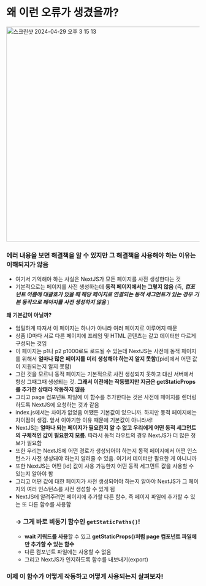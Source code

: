 # 왜 이런 오류가 생겼을까?

<img width="561" alt="스크린샷 2024-04-29 오후 3 15 13" src="https://github.com/jjjjjeongwon/TIL/assets/107834862/b05e2d59-2728-40e3-a7ed-e0e0c4539932">

### 에러 내용을 보면 해결책을 알 수 있지만 그 해결책을 사용해야 하는 이유는 이해되지가 않음

- 여기서 기억해야 하는 사실은 NextJS가 모든 페이지를 사전 생성한다는 것
- 기본적으로는 페이지를 사전 생성하는데 **동적 페이지에서는 그렇지 않음**
  (즉, **_컴포넌트 이름에 대괄호가 있을 때 해당 페이지로 연결되는 동적 세그먼트가 있는 경우_** **_기본 동작으로 페이지를 사전 생성하지 않음_** )

**왜 기본값이 아닐까?**

- 엄밀하게 따져서 이 페이지는 하나가 아니라 여러 페이지로 이루어지 때문
- 상품 ID마다 서로 다른 페이지에 프레임 및 HTML 콘텐츠는 같고 데이터만 다르게 구성되는 것임
- 이 페이지는 p1나 p2 p1000로도 로드될 수 있는데 NextJS는 사전에 동적 페이지를 위해서 **얼마나 많은 페이지를 미리 생성해야 하는지 알지 못함**([pid]에서 어떤 값이 지원되는지 알지 못함)
- 그런 것을 모르니 동적 페이지는 기본적으로 사전 생성되지 못하고 대신 서버에서 항상 그때그때 생성되는 것. **그래서 이전에는 작동했지만 지금은 getStaticProps를 추가한 상태라 작동하지 않음**
- 그리고 page 컴포넌트 파일에 이 함수를 추가한다는 것은 사전에 페이지를 렌더링하도록 NextJS에 요청하는 것과 같음
- index.js에서는 차이가 없었음 어쨌든 기본값이 있으니까. 하지만 동적 페이지에는 차이점이 생김. 앞서 이야기한 이유 때문에 기본값이 아니라서!
- NextJS는 **얼마나 되는 페이지가 필요한지 알 수 없고 우리에게 어떤 동적 세그먼트의 구체적인 값이 필요한지 모름**. 따라서 동적 라우트의 경우 NextJS가 더 많은 정보가 필요함
- 또한 우리는 NextJS에 어떤 경로가 생성되어야 하는지 동적 페이지에서 어떤 인스턴스가 사전 생성돼야 하는지 알려줄 수 있음. 여기서 데이터만 필요한 게 아니니까
- 또한 NextJS는 어떤 [id] 값이 사용 가능한지 어떤 동적 세그먼트 값을 사용할 수 있는지 알아야 함
- 그리고 어떤 값에 대한 페이지가 사전 생성되어야 하는지 알아야 NextJS가 그 페이지의 여러 인스턴스를 사전 생성할 수 있게 됨
- NextJS에 알려주려면 페이지에 추가할 다른 함수, 즉 페이지 파일에 추가할 수 있는 또 다른 함수를 사용함
  ### → 그게 바로 비동기 함수인 `getStaticPaths()`!
  - **wait 키워드를 사용**할 수 있고 **getStaticProps()처럼 page 컴포넌트 파일에만 추가할 수 있는 함수**
  - 다른 컴포넌트 파일에는 사용할 수 없음
  - 그리고 NextJS가 인지하도록 함수를 내보내기(export)

### 이제 이 함수가 어떻게 작동하고 어떻게 사용되는지 살펴보자!
